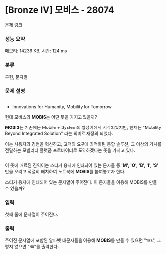 # [Bronze IV] 모비스 - 28074 

[문제 링크](https://www.acmicpc.net/problem/28074) 

### 성능 요약

메모리: 14236 KB, 시간: 124 ms

### 분류

구현, 문자열

### 문제 설명

<p style="text-align: center; user-select: auto;"><img alt="" src="https://upload.acmicpc.net/51823df7-804b-407c-8eb5-e961f749b14b/-/preview/" style="user-select: auto;"></p>

<ul style="user-select: auto;">
	<li style="user-select: auto;">Innovations for Humanity, Mobility for Tomorrow</li>
</ul>

<p style="user-select: auto;">현대 모비스의 <strong style="user-select: auto;">MOBIS</strong>는 어떤 뜻을 가지고 있을까?</p>

<p style="user-select: auto;"><strong style="user-select: auto;">MOBIS</strong>는 기존에는 Mobile + System의 합성어에서 시작되었지만, 현재는 "Mobility Beyond Integrated Solution" 라는 의미로 재정의 되었다.</p>

<p style="user-select: auto;">이는 사용자의 경험을 혁신하고, 고객의 요구에 최적화된 통합 솔루션, 그 이상의 가치를 전달하는 모빌리티 플랫폼 프로바이더로 도약하겠다는 뜻을 가지고 있다.</p>

<p style="text-align: center; user-select: auto;"><img alt="" src="https://upload.acmicpc.net/f063b3ab-292d-414a-8eac-138120522923/-/preview/" style="user-select: auto;"></p>

<p style="user-select: auto;">이 뜻에 매료된 진익이는 스티커 용지에 인쇄되어 있는 문자들 중<strong style="user-select: auto;"> 'M', 'O', 'B', 'I', 'S' </strong>만을 오리고 적절히 배치하여 노트북에 <strong style="user-select: auto;">MOBIS</strong>를 붙여놓고자 한다.</p>

<p style="user-select: auto;">스티커 용지에 인쇄되어 있는 문자열이 주어진다. 이 문자들을 이용해 MOBIS를 만들 수 있을까?</p>

### 입력 

 <p style="user-select: auto;">첫째 줄에 문자열이 주어진다.</p>

### 출력 

 <p style="user-select: auto;">주어진 문자열에 포함된 알파벳 대문자들을 이용해 <strong style="user-select: auto;">MOBIS</strong>를 만들 수 있으면 "<code style="user-select: auto;">YES</code>", 그렇지 않으면 "<code style="user-select: auto;">NO</code>"를 출력한다.</p>


